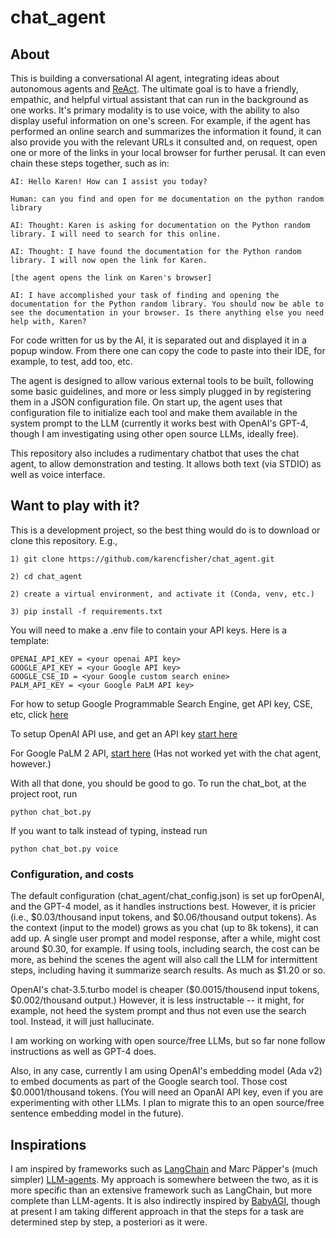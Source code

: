# chat_agent

## About

This is building a conversational AI agent, integrating ideas about autonomous agents and 
[ReAct](https://react-lm.github.io/). The ultimate goal is to have a friendly, empathic, and helpful
virtual assistant that can run in the background as one works. It's primary modality is to use
voice, with the ability to also display useful information on one's screen. For example, if the agent
has performed an online search and summarizes the information it found, it can also provide you
with the relevant URLs it consulted and, on request, open one or more of the links in your local
browser for further perusal. It can even chain these steps together, such as in:

```
AI: Hello Karen! How can I assist you today?

Human: can you find and open for me documentation on the python random library

AI: Thought: Karen is asking for documentation on the Python random library. I will need to search for this online.

AI: Thought: I have found the documentation for the Python random library. I will now open the link for Karen.

[the agent opens the link on Karen's browser]

AI: I have accomplished your task of finding and opening the documentation for the Python random library. You should now be able to see the documentation in your browser. Is there anything else you need help with, Karen?
```

For code written for us by the AI, it is separated out and displayed it in a popup window. From there one can copy the code to paste into their IDE, for example, to test, add too, etc.

The agent is designed to allow various external tools to be built, following some basic guidelines, and more or less
simply plugged in by registering them in a JSON configuration file. On start up, the agent uses that configuration file
to initialize each tool and make them available in the system prompt to the LLM (currently it works best with OpenAI's
GPT-4, though I am investigating using other open source LLMs, ideally free).

This repository also includes a rudimentary chatbot that uses the chat agent, to allow demonstration and testing. It allows both text (via STDIO) as well as voice interface.

## Want to play with it?

This is a development project, so the best thing would do is to download or clone this repository. E.g.,

```
1) git clone https://github.com/karencfisher/chat_agent.git

2) cd chat_agent

2) create a virtual environment, and activate it (Conda, venv, etc.)

3) pip install -f requirements.txt
```

You will need to make a .env file to contain your API keys. Here is a template:

```
OPENAI_API_KEY = <your openai API key>
GOOGLE_API_KEY = <your Google API key>
GOOGLE_CSE_ID = <your Google custom search enine>
PALM_API_KEY = <your Google PaLM API key>
```

For how to setup Google Programmable Search Engine, get API key, CSE, etc, click [here](https://developers.google.com/custom-search/v1/overview)

To setup OpenAI API use, and get an API key [start here](https://platform.openai.com/)

For Google PaLM 2 API, [start here](https://developers.generativeai.google/) (Has not worked yet with the chat agent, however.)

With all that done, you should be good to go. To run the chat_bot, at the project root, run

```
python chat_bot.py
```

If you want to talk instead of typing, instead run

```
python chat_bot.py voice
```

### Configuration, and costs

The default configuration (chat_agent/chat_config.json) is set up forOpenAI, and the GPT-4 model, as it handles instructions  best. However, it is pricier (i.e., $0.03/thousand input tokens, and $0.06/thousand output tokens). As the context (input to the model) grows as you chat (up to 8k tokens), it can add up. A single user prompt and model response, after a while, might cost around $0.30, for example. If using tools, including search, the cost can be more, as behind the scenes the agent will also call the LLM for intermittent steps, including having it summarize search results. As much as $1.20 or so.

OpenAI's chat-3.5.turbo model is cheaper ($0.0015/thousend input tokens, $0.002/thousand output.) However, it is less instructable -- it might, for example, not heed the system prompt and thus not even use the search tool. Instead, it will just hallucinate.

I am working on working with open source/free LLMs, but so far none follow instructions as well as GPT-4 does.

Also, in any case, currently I am using OpenAI's embedding model (Ada v2) to embed documents as part of the Google search tool. Those cost $0.0001/thousand tokens. (You will need an OpanAI API key, even if you are experimenting with other LLMs. I plan to migrate this to an open source/free sentence embedding model in the future).

## Inspirations

I am inspired by
frameworks such as [LangChain](https://python.langchain.com/docs/get_started/introduction.html)
and Marc Päpper's (much simpler) [LLM-agents](https://github.com/mpaepper/llm_agents).
My approach is somewhere between the two, as it is more specific than an extensive framework such as LangChain,
but more complete than LLM-agents. It is also indirectly inspired by 
[BabyAGI](https://github.com/yoheinakajima/babyagi), though at present I am taking 
different approach in that the steps for a task are determined step by step, a posteriori as it were.


